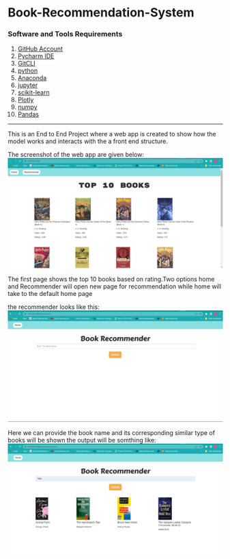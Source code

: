 # Book-Recommendation-System

### Software and Tools Requirements
1. [GitHub Account](https://www.github.com)<br>
2. [Pycharm IDE](https://www.jetbrains.com/pycharm)<br>
3. [GitCLI](https://git-scm.com/downloads)
4. [python]()
5. [Anaconda]()
6. [jupyter]()
7. [scikit-learn]()
8. [Plotly]()
9. [numpy]()
10. [Pandas]()
----------------------------------------

This is an End to End Project where a web app is created to show how the model works and
interacts with the a front end structure.

The screenshot of the web app are given below:
![Web app](screenshots/pic1.png)

The first page shows the top 10 books based on rating.Two options home and Recommender will
open new page for recommendation while home will take to the default home page

the recommender looks like this:
![Web app](screenshots/pic2.png)

Here we can provide the book name and its corresponding similar type of books will be shown
the output will be somthing like:
![Web app](screenshots/pic3.png)


